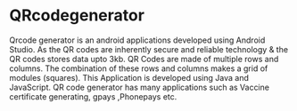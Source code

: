 # QRcodegenerator
Qrcode generator is an android applications developed using Android Studio. As the QR codes are inherently secure and reliable technology &amp; the QR codes  stores data upto 3kb. QR Codes are made of multiple rows and columns. The combination of these rows and columns makes a grid of modules (squares). This Application is developed using Java and JavaScript. QR code generator has many applications such as Vaccine certificate generating, gpays ,Phonepays etc.

